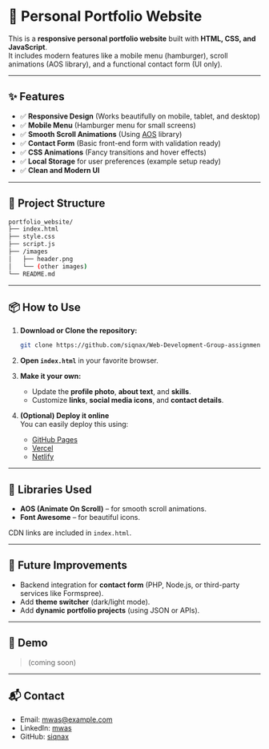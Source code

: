 
# 📄 Personal Portfolio Website

This is a **responsive personal portfolio website** built with **HTML, CSS, and JavaScript**.  
It includes modern features like a mobile menu (hamburger), scroll animations (AOS library), and a functional contact form (UI only).

---

## ✨ Features

- ✅ **Responsive Design** (Works beautifully on mobile, tablet, and desktop)
- ✅ **Mobile Menu** (Hamburger menu for small screens)
- ✅ **Smooth Scroll Animations** (Using [AOS](https://michalsnik.github.io/aos/) library)
- ✅ **Contact Form** (Basic front-end form with validation ready)
- ✅ **CSS Animations** (Fancy transitions and hover effects)
- ✅ **Local Storage** for user preferences (example setup ready)
- ✅ **Clean and Modern UI**

---

## 📂 Project Structure

```bash
portfolio_website/
├── index.html
├── style.css
├── script.js
├── /images
│   ├── header.png
│   └── (other images)
└── README.md
```

---

## 📦 How to Use

1. **Download or Clone the repository:**
   ```bash
   git clone https://github.com/siqnax/Web-Development-Group-assignment.git
   ```
2. **Open `index.html`** in your favorite browser.

3. **Make it your own:**
   - Update the **profile photo**, **about text**, and **skills**.
   - Customize **links**, **social media icons**, and **contact details**.

4. **(Optional) Deploy it online**  
   You can easily deploy this using:
   - [GitHub Pages](https://pages.github.com/)
   - [Vercel](https://vercel.com/)
   - [Netlify](https://www.netlify.com/)

---

## 📜 Libraries Used

- **AOS (Animate On Scroll)** – for smooth scroll animations.
- **Font Awesome** – for beautiful icons.

CDN links are included in `index.html`.

---

## 🚀 Future Improvements

- Backend integration for **contact form** (PHP, Node.js, or third-party services like Formspree).
- Add **theme switcher** (dark/light mode).
- Add **dynamic portfolio projects** (using JSON or APIs).

---

## 📸 Demo

> (coming soon)

---

## 📬 Contact

- Email: [mwas@example.com](mailto:mwas@example.com)
- LinkedIn: [mwas](#)
- GitHub: [siqnax](#)
